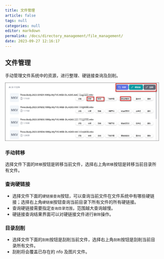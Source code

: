 ```yaml
---
title: 文件管理
article: false
tags: null
categories: null
editor: markdown
permalink: /docs/directory_management/file_management/
date: 2023-09-27 12:16:17
---
```




## 文件管理

手动管理文件系统中的资源，进行整理、硬链接查询及刮削。

![0301.png](./images/0301.png)

### 手动转移

选择文件下面的`转移`按钮是转移当前文件，选择右上角`转移`按钮是转移当前目录所有文件。

### 查询硬链接

- 选择文件下面的`硬链接查询`按钮，可以查询当前文件在文件系统中有哪些硬链接；选择右上角`硬链接`按钮查询当前目录下所有文件的所有硬链接。
- 查询硬链接需要指定`查询目录范围`，范围越大查询越慢。
- 硬链接查询结果界面可以对硬链接文件进行`删除`操作。

### 目录刮削

- 选择文件下面的`刮削`按钮是刮削当前文件，选择右上角`刮削`按钮是刮削当前目录所有文件。
- 刮削将会覆盖已存在的 nfo 及图片文件。

